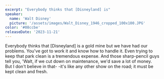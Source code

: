 ```yaml
---
excerpt: "Everybody thinks that [Disneyland] is"
speaker:
  name: 'Walt Disney'
  picture: '/assets/images/Walt_Disney_1946_cropped_100x100.JPG'
color: '#08ccbe'
releaseDate: '2023-11-21'
---
```

Everybody thinks that [Disneyland] is a gold mine but we have had our problems. You've got to work it and know how to handle it. Even trying to keep that park clean is a tremendous expense. And those sharp-pencil guys tell you, 'Walt, if we cut down on maintenance, we'd save a lot of money. But I don't believe in that- -it's like any other show on the road; it must be kept clean and fresh.